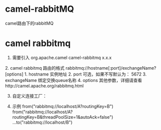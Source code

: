 # camel-rabbitMQ
camel路由下的rabbitMQ
# camel  rabbitmq 
1. 需要引入
   <dependency>
    <groupId>org.apache.camel</groupId>
    <artifactId>camel-rabbitmq</artifactId>
    <version>x.x.x</version>
    <!-- use the same version as your Camel core version -->
  </dependency>
2. camel rabbitmq 路由的格式
   rabbitmq://hostname[:port]/exchangeName?[options]
     1. hostname  实例地址   
     2. port 可选，如果不写默认为： 5672
     3. exchangeName 绑定交换queue名称
     4. options 其他参数，详细请查看 http://camel.apache.org/rabbitmq.html
    
3. 自定义连接工厂：
   <bean id="customConnectionFactory" class="com.rabbitmq.client.ConnectionFactory">
    <property name="host" value="localhost"/>
    <property name="port" value="5672"/>
    <property name="username" value="camel"/>
    <property name="password" value="bugsbunny"/>
   </bean>
   <camelContext>
    <route>
      <from uri="direct:rabbitMQEx2"/>
      <to uri="rabbitmq://localhost:5672/ex2?connectionFactory=#customConnectionFactory"/>
    </route>
   </camelContext>
   
4. 示例
  from("rabbitmq://localhost/A?routingKey=B")
  from("rabbitmq://localhost/A?routingKey=B&threadPoolSize=1&autoAck=false")
  ...to("rabbitmq://localhost/B")
